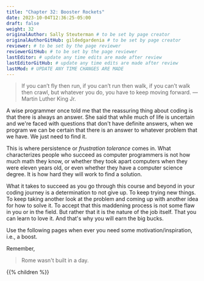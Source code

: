 ```yaml
---
title: "Chapter 32: Booster Rockets"
date: 2023-10-04T12:36:25-05:00
draft: false
weight: 32
originalAuthor: Sally Steuterman # to be set by page creator
originalAuthorGitHub: gildedgardenia # to be set by page creator
reviewer: # to be set by the page reviewer
reviewerGitHub: # to be set by the page reviewer
lastEditor: # update any time edits are made after review
lastEditorGitHub: # update any time edits are made after review
lastMod: # UPDATE ANY TIME CHANGES ARE MADE
---
```


> If you can’t fly then run, if you can’t run then walk, if you can’t walk then crawl, but whatever you do, you have to keep moving forward.
> — Martin Luther King Jr.

A wise programmer once told me that the reassuring thing about coding is that 
there is always an answer. She said that while much of life is uncertain and we're 
faced with questions that don't have definite answers, when we program we can be 
certain that there is an answer to whatever problem that we have. We just need 
to find it.

This is where persistence or *frustration tolerance* comes in. What 
characterizes people who succeed as computer programmers is not how much math they 
know, or whether they took apart computers when they were eleven years old, or even 
whether they have a computer science degree. It is how hard they will work to find 
a solution.

What it takes to succeed as you go through this course and beyond in your coding 
journey is a determination to not give up. To keep trying new things. To keep 
taking another look at the problem and coming up with another idea for how to solve 
it. To accept that this maddening process is not some flaw in you or in the 
field. But rather that it is the nature of the job itself. That you can learn 
to love it. And that's why you will earn the big bucks. 

Use the following pages when ever you need some motivation/inspiration, i.e., a boost.

Remember,

> Rome wasn't built in a day.

{{% children %}}
